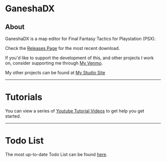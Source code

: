 # GaneshaDX

## About

GaneshaDX is a map editor for Final Fantasy Tactics for Playstation (PSX).

Check the [Releases Page](https://github.com/Garmichael/GaneshaDx/releases) for the most recent download.

If you'd like to support the development of this, and other projects I work on, consider supporting me through [My Venmo](https://www.venmo.com/Garmichael).

My other projects can be found at [My Studio Site](https://www.stormgardenstudio.com/)

---

# Tutorials

You can view a series of [Youtube Tutorial Videos](https://www.youtube.com/watch?v=eJm1jh5mnG0&list=PLh_iA7J_8dx3XcC5xZU3MkRoYFrsLOe0D) to get help you get started.

---

# Todo List

The most up-to-date Todo List can be found [here](https://github.com/Garmichael/GaneshaDx/blob/main/Documentation/Todo.md).
